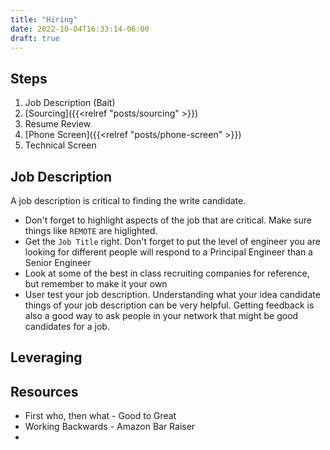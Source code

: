```yaml
---
title: "Hiring"
date: 2022-10-04T16:33:14-06:00
draft: true
---
```


## Steps

1. Job Description (Bait)
1. [Sourcing]({{<relref "posts/sourcing" >}})
1. Resume Review
1. [Phone Screen]({{<relref "posts/phone-screen" >}})
1. Technical Screen

## Job Description

A job description is critical to finding the write candidate.

- Don't forget to highlight aspects of the job that are critical. Make sure things like `REMOTE` are higlighted.
- Get the `Job Title` right. Don't forget to put the level of engineer you are looking for different people will respond to a Principal Engineer than a Senior Engineer
- Look at some of the best in class recruiting companies for reference, but remember to make it your own
- User test your job description. Understanding what your idea candidate things of your job description can be very helpful. Getting feedback is also a good way to ask people in your network that might be good candidates for a job.

## Leveraging

## Resources

- First who, then what - Good to Great
- Working Backwards - Amazon Bar Raiser
-
